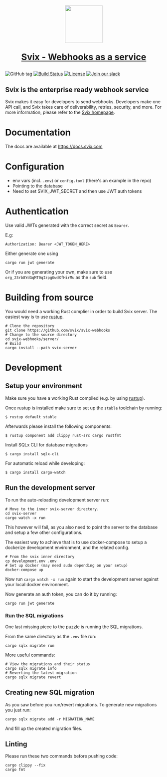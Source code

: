 <h1 align="center">
  <a href="https://www.svix.com">
    <img width="120" src="https://avatars.githubusercontent.com/u/80175132?s=200&v=4" />
    <p align="center">Svix - Webhooks as a service</p>
  </a>
</h1>

![GitHub tag](https://img.shields.io/github/tag/svix/svix-webhooks.svg)
[![Build Status](https://github.com/svix/svix-webhooks/workflows/Server%20CI/badge.svg)](https://github.com/svix/svix-webhooks/actions)
[![License](https://img.shields.io/badge/license-MIT-brightgreen.svg)](LICENSE)
[![Join our slack](https://img.shields.io/badge/Slack-join%20the%20community-blue?logo=slack&style=social)](https://www.svix.com/slack/)

## Svix is the enterprise ready webhook service

Svix makes it easy for developers to send webhooks. Developers make one API call, and Svix takes care of deliverability, retries, security, and more. For more information, please refer to the [Svix homepage](https://www.svix.com).

# Documentation

The docs are available at <https://docs.svix.com>


# Configuration

- env vars (incl. `.env`) or `config.toml` (there's an example in the repo)
- Pointing to the database
- Need to set SVIX_JWT_SECRET and then use JWT auth tokens


# Authentication

Use valid JWTs generated with the correct secret as `Bearer`.

E.g:
```
Authorization: Bearer <JWT_TOKEN_HERE>
```

Either generate one using
```
cargo run jwt generate
```

Or if you are generating your own, make sure to use `org_23rb8YdGqMT0qIzpgGwdXfHirMu` as the `sub` field.


# Building from source

You would need a working Rust complier in order to build Svix server.
The easiest way is to use [rustup](https://rustup.rs/).

```
# Clone the repository
git clone https://github.com/svix/svix-webhooks
# Change to the source directory
cd svix-webhooks/server/
# Build
cargo install --path svix-server
```

# Development

## Setup your environment

Make sure you have a working Rust compiled (e.g. by using [rustup](https://rustup.rs/)).

Once rustup is installed make sure to set up the `stable` toolchain by running:
```
$ rustup default stable
```

Afterwards please install the following components:
```
$ rustup component add clippy rust-src cargo rustfmt
```

Install SQLx CLI for database migrations
```
$ cargo install sqlx-cli
```

For automatic reload while developing:
```
$ cargo install cargo-watch
```

## Run the development server

To run the auto-reloading development server run:
```
# Move to the inner svix-server directory.
cd svix-server
cargo watch -x run
```

This however will fail, as you also need to point the server to the database and setup a few other configurations.

The easiest way to achieve that is to use docker-compose to setup a dockerize development environment, and the related config.

```
# From the svix inner directory
cp development.env .env
# Set up docker (may need sudo depending on your setup)
docker-compose up
```

Now run `cargo watch -x run` again to start the development server against your local docker environment.

Now generate an auth token, you can do it by running:
```
cargo run jwt generate
```

### Run the SQL migrations

One last missing piece to the puzzle is running the SQL migrations.

From the same directory as the `.env` file run:
```
cargo sqlx migrate run
```

More useful commands:
```
# View the migrations and their status
cargo sqlx migrate info
# Reverting the latest migration
cargo sqlx migrate revert
```

## Creating new SQL migration

As you saw before you run/revert migrations. To generate new migrations you just run:
```
cargo sqlx migrate add -r MIGRATION_NAME
```

And fill up the created migration files.


## Linting

Please run these two commands before pushing code:

```
cargo clippy --fix
cargo fmt
```
